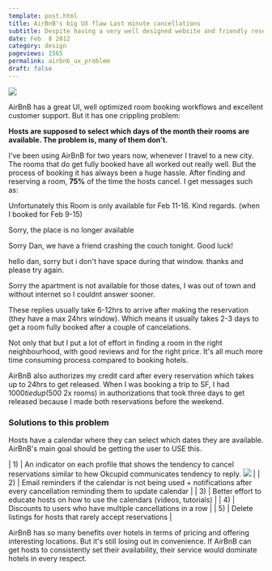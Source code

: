 ```yaml
---
template: post.html
title: AirBnB's big UX flaw Last minute cancellations
subtitle: Despite having a very well designed website and friendly reservation process, I noticed a big flaw in AirBnB at least 50% of my hosts cancelled last minute.
date: Feb  8 2012
category: design
pageviews: 1565
permalink: airbnb_ux_problem
draft: false
---
```


 ![](/assets/legacy/airbnb.png)

AirBnB has a great UI, well optimized room booking workflows and excellent customer support. But it has one crippling problem:

**Hosts are supposed to select which days of the month their rooms are available. The problem is, many of them don't.**

I've been using AirBnB for two years now, whenever I travel to a new city. The rooms that do get fully booked have all worked out really well. But the process of booking it has always been a huge hassle. After finding and reserving a room, **75%** of the time the hosts cancel. I get messages such as:

Unfortunately this Room is only available for Feb 11-16. Kind regards. (when I booked for Feb 9-15)

Sorry, the place is no longer available

Sorry Dan, we have a friend crashing the couch tonight. Good luck!

hello dan, sorry but i don't have space during that window. thanks and please try again.

Sorry the apartment is not available for those dates, I was out of town and without internet so I couldnt answer sooner.

These replies usually take 6-12hrs to arrive after making the reservation (they have a max 24hrs window). Which means it usually takes 2-3 days to get a room fully booked after a couple of cancelations.

Not only that but I put a lot of effort in finding a room in the right neighbourhood, with good reviews and for the right price. It's all much more time consuming process compared to booking hotels.

AirBnB also authorizes my credit card after every reservation which takes up to 24hrs to get released. When I was booking a trip to SF, I had $1000 tied up ($500 2x rooms) in authorizations that took three days to get released because I made both reservations before the weekend.

### Solutions to this problem

Hosts have a calendar where they can select which dates they are available. AirBnB's main goal should be getting the user to USE this.

| 1) | An indicator on each profile that shows the tendency to cancel reservations similar to how Okcupid communicates tendency to reply. ![](/assets/legacy/airbnb2.png) |
| 2) | Email reminders if the calendar is not being used + notifications after every cancellation reminding them to update calendar |
| 3) | Better effort to educate hosts on how to use the calendars (videos, tutorials) |
| 4) | Discounts to users who have multiple cancellations in a row |
| 5) | Delete listings for hosts that rarely accept reservations |

AirBnB has so many benefits over hotels in terms of pricing and offering interesting locations. But it's still losing out in convenience. If AirBnB can get hosts to consistently set their availability, their service would dominate hotels in every respect.

